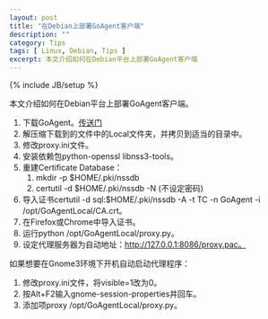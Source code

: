 ```yaml
---
layout: post
title: "在Debian上部署GoAgent客户端"
description: ""
category: Tips
tags: [ Linux, Debian, Tips ]
excerpt: 本文介绍如何在Debian平台上部署GoAgent客户端
---
```

{% include JB/setup %}

本文介绍如何在Debian平台上部署GoAgent客户端。

1. 下载GoAgent。[传送门](http://code.google.com/p/goagent/)
1. 解压缩下载到的文件中的Local文件夹，并拷贝到适当的目录中。
1. 修改proxy.ini文件。
1. 安装依赖包python-openssl libnss3-tools。
1. 重建Certificate Database：
   1. mkdir -p $HOME/.pki/nssdb
   1. certutil -d $HOME/.pki/nssdb -N (不设定密码)
1. 导入证书certutil -d sql:$HOME/.pki/nssdb -A -t TC -n GoAgent -i /opt/GoAgentLocal/CA.crt。
1. 在Firefox或Chrome中导入证书。
1. 运行python /opt/GoAgentLocal/proxy.py。
1. 设定代理服务器为自动地址：http://127.0.0.1:8086/proxy.pac。

如果想要在Gnome3环境下开机自动启动代理程序：
1. 修改proxy.ini文件，将visible=1改为0。
1. 按Alt+F2输入gnome-session-properties并回车。
1. 添加项proxy /opt/GoAgentLocal/proxy.py。
